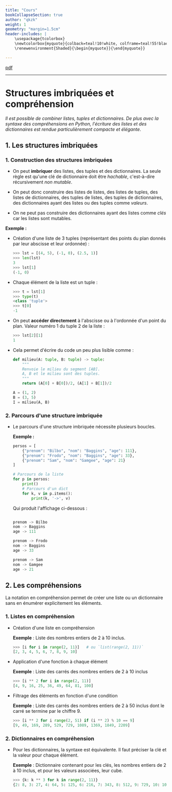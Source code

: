 ```yaml
---
title: "Cours"
bookCollapseSection: true
author: "qkzk"
weight: 1
geometry: "margin=1.5cm"
header-includes: |
    \usepackage{tcolorbox}
    \newtcolorbox{myquote}{colback=teal!10!white, colframe=teal!55!black}
    \renewenvironment{Shaded}{\begin{myquote}}{\end{myquote}}

---
```


[pdf](./tableau_2d_cours.pdf)

---


# Structures imbriquées et compréhension

_Il est possible de combiner listes, tuples et dictionnaires. De plus avec la
syntaxe des compréhensions en Python, l'écriture des listes et des dictionnaires
est rendue particulièrement compacte et élégante_.

## 1. Les structures imbriquées

### 1. Construction des structures imbriquées

* On peut **imbriquer** des listes, des tuples et des dictionnaires. La seule
    règle est qu'une clé de dictionnaire doit être _hachable_, c'est-à-dire
    récursivement _non mutable_.
* On peut donc construire des listes de listes, des listes de tuples, des listes
    de dictionnaires, des tuples de listes, des tuples de dictionnaires,
    des dictionnaires ayant des listes ou des tuples comme _valeurs_.

* On ne peut pas construire des dictionnaires ayant des listes comme _clés_
    car les listes sont mutables.

**Exemple :**

* Création d'une liste de 3 tuples (représentant des points du plan donnés 
    par leur abscisse et leur ordonnée) :

    ```python
    >>> lst = [(4, 5), (-1, 0), (2.5, 1)]
    >>> len(lst)
    3
    >>> lst[1]
    (-1, 0)
    ```

* Chaque élément de la liste est un tuple :

    ```python
    >>> t = lst[1]
    >>> type(t)
    <class 'tuple'>
    >>> t[0]
    -1
    ```

* On peut **accéder directement** à l'abscisse ou à l'ordonnée d'un point du
    plan. Valeur numéro 1 du tuple 2 de la liste :

    ```python
    >>> lst[2][1]
    1
    ```

* Cela permet d'écrire du code un peu plus lisible comme :

    ```python 
    def milieu(A: tuple, B: tuple) -> tuple:
        """
        Renvoie le milieu du segment [AB].
        A, B et le milieu sont des tuples.
        """
        return (A[0] + B[0])/2, (A[1] + B[1])/2

    A = (1, 2)
    B = (3, 5)
    I = milieu(A, B)
    ```

### 2. Parcours d'une structure imbriquée

* Le parcours d'une structure imbriquée nécessite plusieurs boucles.

    **Exemple :**

    ```python
    persos = [
        {"prenom": "Bilbo", "nom": "Baggins", "age": 111},
        {"prenom": "Frodo", "nom": "Baggins", "age": 33},
        {"prenom": "Sam", "nom": "Gamgee", "age": 21}
    ]

    # Parcours de la liste
    for p in persos:
        print()
        # Parcours d'un dict
        for k, v in p.items():
            print(k, '->', v)
    ```

    Qui produit l'affichage ci-dessous :

    ```python

    prenom -> Bilbo
    nom -> Baggins
    age -> 111

    prenom -> Frodo
    nom -> Baggins
    age -> 33

    prenom -> Sam
    nom -> Gamgee
    age -> 21
    ```

## 2. Les compréhensions

La notation en compréhension permet de créer une liste ou un dictionnaire
sans en énumérer explicitement les éléments.

### 1. Listes en compréhension

* Création d'une liste en compréhension

    **Exemple** : Liste des nombres entiers de 2 à 10 inclus.

    ```python
    >>> [i for i in range(2, 11)]   # ou `list(range(2, 11))`
    [2, 3, 4, 5, 6, 7, 8, 9, 10]
    ```

* Application d'une fonction à chaque élément

    **Exemple** : Liste des carrés des nombres entiers de 2 à 10 inclus

    ```python
    >>> [i ** 2 for i in range(2, 11)]
    [4, 9, 16, 25, 36, 49, 64, 81, 100]
    ```

* Filtrage des éléments en fonction d'une condition

    **Exemple** : Liste des carrés des nombres entiers de 2 à 50 inclus dont le carré se termine par le chiffre 9.

    ```python
    >>> [i ** 2 for i range(2, 51) if (i ** 2) % 10 == 9]
    [9, 49, 169, 289, 529, 729, 1089, 1369, 1849, 2209]
    ```

### 2. Dictionnaires en compréhension

* Pour les dictionnaires, la syntaxe est équivalente. Il faut préciser la clé et
    la valeur pour chaque élément.

    **Exemple** : Dictionnaire contenant pour les clés, les nombres entiers de 2 à 10
    inclus, et pour les valeurs associées, leur cube.

    ```python
    >>> {k: k ** 3 for k in range(2, 11)}
    {2: 8, 3: 27, 4: 64, 5: 125, 6: 216, 7: 343, 8: 512, 9: 729, 10: 1000}
    ```








